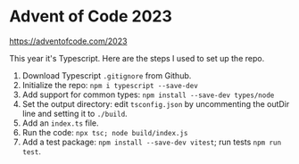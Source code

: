 # Advent of Code 2023
https://adventofcode.com/2023

This year it's Typescript. Here are the steps I used to set up the repo.

1. Download Typescript `.gitignore` from Github.
1. Initialize the repo: `npm i typescript --save-dev`
1. Add support for common types: `npm install --save-dev types/node`
1. Set the output directory: edit `tsconfig.json` by uncommenting the outDir line and setting it to `./build`.
1. Add an `index.ts` file.
1. Run the code: `npx tsc; node build/index.js`
1. Add a test package: `npm install --save-dev vitest`; run tests `npm run test`.